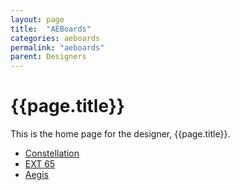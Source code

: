```yaml
---
layout: page
title:  "AEBoards"
categories: aeboards
permalink: "aeboards"
parent: Designers
---
```

# {{page.title}}

This is the home page for the designer, {{page.title}}.

- [Constellation](/aeboards/constellation)
- [EXT 65](/aeboards/ext-65)
- [Aegis](/aeboards/aegis)
